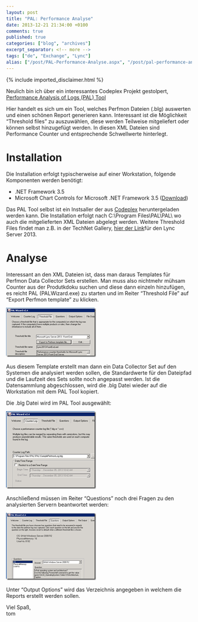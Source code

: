 ```yaml
---
layout: post
title: "PAL: Performance Analyse"
date: 2013-12-21 21:34:00 +0100
comments: true
published: true
categories: ["blog", "archives"]
excerpt_separator: <!-- more -->
tags: ["de", "Exchange", "Lync"]
alias: ["/post/PAL-Performance-Analyse.aspx", "/post/pal-performance-analyse.aspx"]
---
```

<!-- more -->
{% include imported_disclaimer.html %}
<p>Neulich bin ich über ein interessantes Codeplex Projekt gestolpert, <a href="http://pal.codeplex.com/">Performance Analysis of Logs (PAL) Tool</a></p>  <p>Hier handelt es sich um ein Tool, welches Perfmon Dateien (.blg) auswerten und einen schönen Report generieren kann. Interessant ist die Möglichkeit “Threshold files” zu auszuwählen, diese werden Teilweise mitgeliefert oder können selbst hinzugefügt werden. In diesen XML Dateien sind Performance Counter und entsprechende Schwellwerte hinterlegt.</p>  <h1>Installation</h1>  <p>Die Installation erfolgt typischerweise auf einer Workstation, folgende Komponenten werden benötigt:</p>  <ul>   <li>.NET Framework 3.5</li>    <li>Microsoft Chart Controls for Microsoft .NET Framework 3.5 (<a href="http://www.microsoft.com/en-us/download/details.aspx?id=14422">Download</a>)</li> </ul>  <p>Das PAL Tool selbst ist ein Instsaller der aus <a href="http://pal.codeplex.com/">Codeplex</a> heruntergeladen werden kann. Die Installation erfolgt nach C:\Program Files\PAL\PAL\ wo auch die mitgelieferten XML Dateien abgelegt werden. Weitere Threshold Files findet man z.B. in der TechNet Gallery, <a href="http://gallery.technet.microsoft.com/Lync-Server-2013-Threshold-fdf898c9">hier der Link</a>für den Lync Server 2013.</p>  <h1>Analyse</h1>  <p>Interessant an den XML Dateien ist, dass man daraus Templates für Perfmon Data Collector Sets erstellen. Man muss also nichtmehr mühsam Counter aus der Produtkdoku suchen und diese dann einzeln hinzufügen, es reicht PAL (PALWizard.exe) zu starten und im Reiter “Threshold File” auf “Export Perfmon template” zu klicken.</p>  <p><a href="/assets/image_611.png"><img title="image" style="border-top: 0px; border-right: 0px; border-bottom: 0px; border-left: 0px; display: inline" border="0" alt="image" src="/assets/image_thumb_609.png" width="244" height="134" /></a>&#160;</p>  <p>Aus diesem Template erstellt man dann ein Data Collector Set auf den Systemen die analysiert werden sollen, die Standardwerte für den Dateipfad und die Laufzeit des Sets sollte noch angepasst werden. Ist die Datensammlung abgeschlossen, wird die .blg Datei wieder auf die Workstation mit dem PAL Tool kopiert.</p>  <p>Die .blg Datei wird im PAL Tool ausgewählt:</p>  <p><a href="/assets/image_612.png"><img title="image" style="border-top: 0px; border-right: 0px; border-bottom: 0px; border-left: 0px; display: inline" border="0" alt="image" src="/assets/image_thumb_610.png" width="244" height="211" /></a> </p>  <p>Anschließend müssen im Reiter “Questions” noch drei Fragen zu den analysierten Servern beantwortet werden:</p>  <p><a href="/assets/image_613.png"><img title="image" style="border-top: 0px; border-right: 0px; border-bottom: 0px; border-left: 0px; display: inline" border="0" alt="image" src="/assets/image_thumb_611.png" width="244" height="183" /></a> </p>  <p></p>  <p></p>  <p>Unter “Output Options” wird das Verzeichnis angegeben in welchem die Reports erstellt werden sollen.</p>  <p>Viel Spaß,   <br />tom</p>
